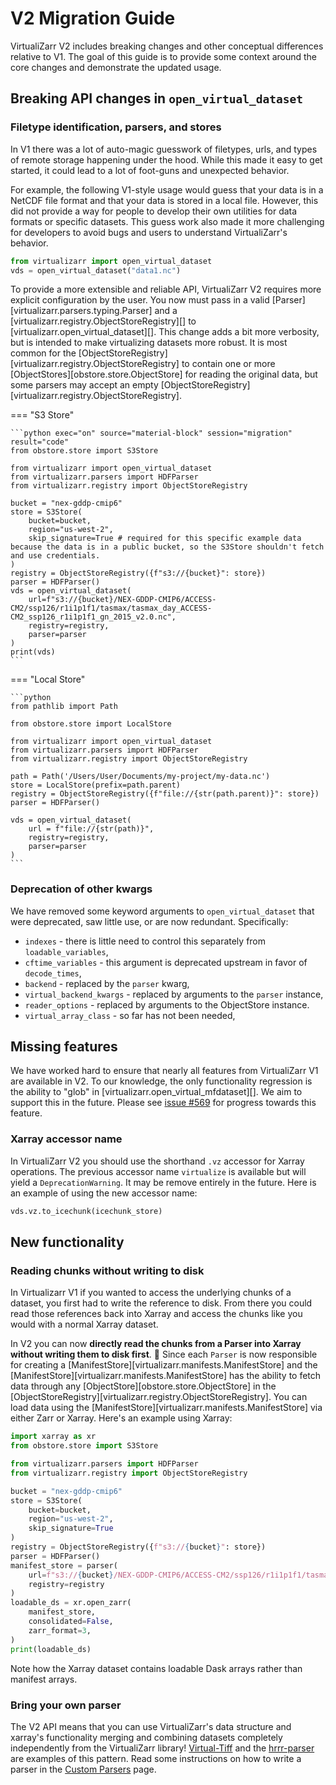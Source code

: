# V2 Migration Guide

VirtualiZarr V2 includes breaking changes and other conceptual differences relative to V1. The goal of this guide
is to provide some context around the core changes and demonstrate the updated usage.

## Breaking API changes in `open_virtual_dataset`

### Filetype identification, parsers, and stores

In V1 there was a lot of auto-magic guesswork of filetypes, urls, and types of remote storage happening under the hood.
While this made it easy to get started, it could lead to a lot of foot-guns and unexpected behavior.

For example, the following V1-style usage would guess that your data is in a NetCDF file format and that your data
is stored in a local file. However, this did not provide a way for people to develop their own utilities
for data formats or specific datasets. This guess work also made it more challenging for developers to avoid bugs and
users to understand VirtualiZarr's behavior.

```python
from virtualizarr import open_virtual_dataset
vds = open_virtual_dataset("data1.nc")
```

To provide a more extensible and reliable API, VirtualiZarr V2 requires more explicit configuration by the user.
You now must pass in a valid [Parser][virtualizarr.parsers.typing.Parser] and a [virtualizarr.registry.ObjectStoreRegistry][] to [virtualizarr.open_virtual_dataset][].
This change adds a bit more verbosity, but is intended to make virtualizing datasets more robust. It is most common for the
[ObjectStoreRegistry][virtualizarr.registry.ObjectStoreRegistry] to contain one or more [ObjectStores][obstore.store.ObjectStore]
for reading the original data, but some parsers may accept an empty [ObjectStoreRegistry][virtualizarr.registry.ObjectStoreRegistry].

=== "S3 Store"

    ```python exec="on" source="material-block" session="migration" result="code"
    from obstore.store import S3Store

    from virtualizarr import open_virtual_dataset
    from virtualizarr.parsers import HDFParser
    from virtualizarr.registry import ObjectStoreRegistry

    bucket = "nex-gddp-cmip6"
    store = S3Store(
        bucket=bucket,
        region="us-west-2",
        skip_signature=True # required for this specific example data because the data is in a public bucket, so the S3Store shouldn't fetch and use credentials.
    )
    registry = ObjectStoreRegistry({f"s3://{bucket}": store})
    parser = HDFParser()
    vds = open_virtual_dataset(
        url=f"s3://{bucket}/NEX-GDDP-CMIP6/ACCESS-CM2/ssp126/r1i1p1f1/tasmax/tasmax_day_ACCESS-CM2_ssp126_r1i1p1f1_gn_2015_v2.0.nc",
        registry=registry,
        parser=parser
    )
    print(vds)
    ```

=== "Local Store"

    ```python
    from pathlib import Path

    from obstore.store import LocalStore

    from virtualizarr import open_virtual_dataset
    from virtualizarr.parsers import HDFParser
    from virtualizarr.registry import ObjectStoreRegistry

    path = Path('/Users/User/Documents/my-project/my-data.nc')
    store = LocalStore(prefix=path.parent)
    registry = ObjectStoreRegistry({f"file://{str(path.parent)}": store})
    parser = HDFParser()

    vds = open_virtual_dataset(
        url = f"file://{str(path)}",
        registry=registry,
        parser=parser
    )
    ```

### Deprecation of other kwargs

We have removed some keyword arguments to `open_virtual_dataset` that were deprecated, saw little use, or are now redundant. Specifically:

- `indexes` - there is little need to control this separately from `loadable_variables`,
- `cftime_variables` - this argument is deprecated upstream in favor of `decode_times`,
- `backend` - replaced by the `parser` kwarg,
- `virtual_backend_kwargs` - replaced by arguments to the `parser` instance,
- `reader_options` - replaced by arguments to the ObjectStore instance.
- `virtual_array_class` - so far has not been needed,

## Missing features

We have worked hard to ensure that nearly all features from VirtualiZarr V1 are available in V2. To our knowledge,
the only functionality regression is the ability to "glob" in [virtualizarr.open_virtual_mfdataset][]. We aim to support
this in the future. Please see [issue #569](https://github.com/zarr-developers/VirtualiZarr/issues/569) for progress
towards this feature.

### Xarray accessor name

In VirtualiZarr V2 you should use the shorthand `.vz` accessor for Xarray operations. The previous accessor name
`virtualize` is available but will yield a `DeprecationWarning`. It may be remove entirely in the future. Here
is an example of using the new accessor name:

```python
vds.vz.to_icechunk(icechunk_store)
```

## New functionality

### Reading chunks without writing to disk

In Virtualizarr V1 if you wanted to access the underlying chunks of a dataset, you first had to write the reference to disk. From there you could read those references back into Xarray and access the chunks like you would with a normal Xarray dataset.

In V2 you can now **directly read the chunks from a Parser into Xarray without writing them to disk first**. 🤯
Since each `Parser` is now responsible for creating a [ManifestStore][virtualizarr.manifests.ManifestStore] and the [ManifestStore][virtualizarr.manifests.ManifestStore] has the ability to fetch data through any [ObjectStore][obstore.store.ObjectStore] in the [ObjectStoreRegistry][virtualizarr.registry.ObjectStoreRegistry]. You
can load data using the [ManifestStore][virtualizarr.manifests.ManifestStore] via either Zarr or Xarray. Here's an example using Xarray:

```python exec="on" source="material-block" session="migration" result="code"
import xarray as xr
from obstore.store import S3Store

from virtualizarr.parsers import HDFParser
from virtualizarr.registry import ObjectStoreRegistry

bucket = "nex-gddp-cmip6"
store = S3Store(
    bucket=bucket,
    region="us-west-2",
    skip_signature=True
)
registry = ObjectStoreRegistry({f"s3://{bucket}": store})
parser = HDFParser()
manifest_store = parser(
    url=f"s3://{bucket}/NEX-GDDP-CMIP6/ACCESS-CM2/ssp126/r1i1p1f1/tasmax/tasmax_day_ACCESS-CM2_ssp126_r1i1p1f1_gn_2015_v2.0.nc",
    registry=registry
)
loadable_ds = xr.open_zarr(
    manifest_store,
    consolidated=False,
    zarr_format=3,
)
print(loadable_ds)
```

Note how the Xarray dataset contains loadable Dask arrays rather than manifest arrays.

### Bring your own parser

The V2 API means that you can use VirtualiZarr's data structure and xarray's functionality merging and combining datasets
completely independently from the VirtualiZarr library! [Virtual-Tiff](https://github.com/virtual-zarr/virtual-tiff) and
the [hrrr-parser](https://github.com/virtual-zarr/hrrr-parser) are examples of this pattern. Read some instructions
on how to write a parser in the [Custom Parsers](custom_parsers.md) page.
